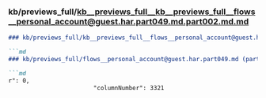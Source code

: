 ### kb/previews_full/kb__previews_full__kb__previews_full__flows__personal_account@guest.har.part049.md.part002.md.md

```md
### kb/previews_full/kb__previews_full__flows__personal_account@guest.har.part049.md.part002.md

```md
### kb/previews_full/flows__personal_account@guest.har.part049.md (part 002)

```md
r": 0,
                        "columnNumber": 3321
    
```

```

```

```
